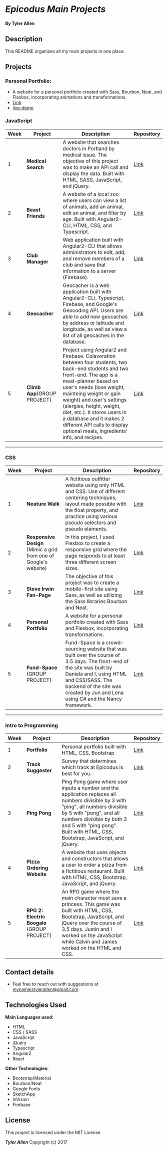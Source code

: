 # _Epicodus Main Projects_

#### By **Tyler Allen**

## Description

This README organizes all my main projects in one place.

## Projects

### Personal Portfolio:
* A website for a personal portfolio created with Sass, Bourbon, Neat, and Flexbox, incorporating animations and transformations.
* [Link]()  
* [live-demo]()  

### JavaScript

| Week  | Project       | Description                  | Repository  |
| ----- | ------------- | ---------------------------- | ------------ |
| 1 | **Medical Search** | A website that searches doctors in Portland by medical issue. The objective of this project was to make an API call and display the data. Built with HTML, SASS, JavaScript, and jQuery. | [Link](https://github.com/TylerJAllen/medical) |
| 2 | **Beast Friends** | A website of a local zoo where users can view a list of animals, add an animal, edit an animal, and filter by age. Built with Angular2-CLI, HTML, CSS, and Typescript.  | [Link](https://github.com/TylerJAllen/local-zoo) |
| 3  |**Club Manager**  | Web application built with Angular2-CLI that allows administrators to edit, add, and remove members of a club and save that information to a server (Firebase). | [Link](https://github.com/TylerJAllen/club-manager)  |
| 4     | **Geocacher** | Geocacher is a web application built with Angular2-CLI, Typescript, Firebase, and Google's Geocoding API. Users are able to add new geocaches by address or latitude and longitude, as well as view a list of all geocaches in the database. | [Link](https://github.com/TylerJAllen/geocaching)  |
| 5 | **Climb App**(GROUP PROJECT) | Project using Angular2 and Firebase. Colavoration between four students, two back-end students and two front-end. The app is a meal-planner based on user's needs (lose weight, mainteing weight or gain weight) and user's settings (alergies, height, weight, diet, etc.). It stores users in a database and it makes 2 different API calls to display optional meals, ingredients' info, and recipes. | [Link](https://github.com/JMFritz/group-project)  |

---

### CSS

| Week  | Project       | Description                  | Repository   |
| ----- | ------------- | ---------------------------- | ------------ |
| 1     | **Neature Walk**     | A fictitious outfitter website using only HTML and CSS. Use of different centering techniques, layout made possible with the float property, and practice using various pseudo selectors and pseudo elements. | [Link](https://github.com/TylerJAllen/neature-walk) |
| 2      |  **Responsive Design** (Mimic a grid from one of Google's website) |  In this project, I used Flexbox to create a responsive grid where the page responds to at least three different screen sizes. | [Link](https://github.com/TylerJAllen/responsive-design) |
| 3      |  **Steve Irwin Fan-Page**      |  The objective of this project was to create a mobile-first site using Sass, as well as utilizing the Sass libraries Bourbon and Neat. | [Link](https://github.com/TylerJAllen/steve-irwin)  |
| 4      |  **Personal Portfolio**          |  A website for a personal portfolio created with Sass and Flexbox, incorporating transformations. | [Link](https://github.com/TylerJAllen/personal-portfolio)  |
| 5      |  **Fund-Space** (GROUP PROJECT)      |  Fund-Space is a crowd-sourcing website that was built over the course of 3.5 days. The front-end of the site was built by Daniela and I, using HTML and CSS/SASS. The backend of the site was created by Jun and Lena using C# and the Nancy framework.   | [Link](https://github.com/JMFritz/FundSpace)   |

---

### Intro to Programming

| Week  | Project       | Description                  | Repository   |
| ----- | ------------- | ---------------------------- | ------------ |
| 1     | **Portfolio**     | Personal portfolio built with HTML, CSS, Bootstrap | [Link](https://github.com/TylerJAllen/portfolio) |
| 2 | **Track Suggester** | Survey that determines which track at Epicodus is best for you. | [Link](https://github.com/TylerJAllen/track-suggester) |
| 3     | **Ping Pong** | Ping Pong game where user inputs a number and the application replaces all numbers divisible by 3 with "ping", all numbers divisible by 5 with "pong", and all numbers divisible by both 3 and 5 with "ping pong". Built with HTML, CSS, Bootstrap, JavaScript, and jQuery. | [Link](https://github.com/TylerJAllen/ping-pong)  |
| 4     | **Pizza Ordering Website** | A website that uses objects and constructors that allows a user to order a pizza from a fictitious restaurant. Built with HTML, CSS, Bootstrap, JavaScript, and jQuery. | [Link](https://github.com/TylerJAllen/order-pizza)  |
| 5     | **RPG 2: Electric Boogalo** (GROUP PROJECT) | An RPG game where the main character must save a princess. This game was built with HTML, CSS, Bootstrap, JavaScript, and jQuery over the course of 3.5 days. Justin and I worked on the JavaScript while Calvin and James worked on the HTML and CSS. | [Link](https://github.com/TylerJAllen/rpg2-electric-boogalo) |

## Contact details

* Feel free to reach out with suggestions at mynameistylerallen@gmail.com

## Technologies Used

**Main Languages used:**

* HTML
* CSS / SASS
* JavaScript
* jQuery
* Typescript
* Angular2
* React

**Other Technologies:**

* Bootstrap/Material
* Bourbon/Neat
* Google Fonts
* SketchApp
* InVision
* Firebase




## License

This project is licensed under the MIT License

**_Tyler Allen_** Copyright (c) 2017
